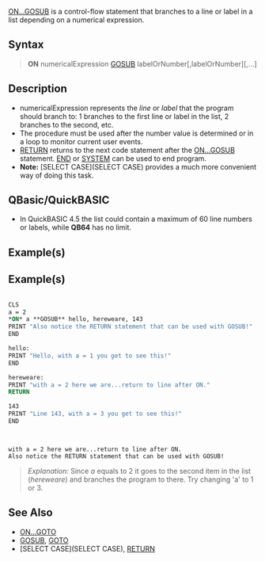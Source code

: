 [ON...GOSUB](ON...GOSUB) is a control-flow statement that branches to a line or label in a list depending on a numerical expression.


## Syntax

>  **ON** numericalExpression [GOSUB](GOSUB) labelOrNumber[,labelOrNumber][,...]


## Description

* numericalExpression represents the *line* or *label* that the program should branch to: 1 branches to the first line or label in the list, 2 branches to the second, etc.
* The procedure must be used after the number value is determined or in a loop to monitor current user events.
* [RETURN](RETURN) returns to the next code statement after the [ON...GOSUB](ON...GOSUB) statement. [END](END) or [SYSTEM](SYSTEM) can be used to end program.
* **Note:** [SELECT CASE](SELECT CASE) provides a much more convenient way of doing this task.


## QBasic/QuickBASIC

* In QuickBASIC 4.5 the list could contain a maximum of 60 line numbers or labels, while **QB64** has no limit.


## Example(s)

## Example(s)


```vb

CLS
a = 2
*ON* a **GOSUB** hello, hereweare, 143
PRINT "Also notice the RETURN statement that can be used with GOSUB!"
END

hello:
PRINT "Hello, with a = 1 you get to see this!"
END

hereweare:
PRINT "with a = 2 here we are...return to line after ON."
RETURN

143
PRINT "Line 143, with a = 3 you get to see this!"
END 

```

```text


with a = 2 here we are...return to line after ON.
Also notice the RETURN statement that can be used with GOSUB!

```


> *Explanation:* Since *a* equals to 2 it goes to the second item in the list (*hereweare*) and branches the program to there. Try changing 'a' to 1 or 3.


## See Also

* [ON...GOTO](ON...GOTO)
* [GOSUB](GOSUB), [GOTO](GOTO) 
* [SELECT CASE](SELECT CASE), [RETURN](RETURN)




